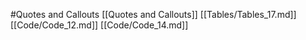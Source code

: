 #Quotes and Callouts 
 [[Quotes and Callouts]]
[[Tables/Tables_17.md]]
[[Code/Code_12.md]]
[[Code/Code_14.md]]